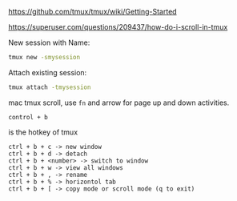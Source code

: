 https://github.com/tmux/tmux/wiki/Getting-Started

https://superuser.com/questions/209437/how-do-i-scroll-in-tmux

New session with Name: 

```sh
tmux new -smysession
```

Attach existing session:

```sh
tmux attach -tmysession
```

mac tmux scroll, use `fn` and arrow for page up and down activities.

```
control + b
```

is the hotkey of tmux

```
ctrl + b + c -> new window
ctrl + b + d -> detach
ctrl + b + <number> -> switch to window
ctrl + b + w -> view all windows
ctrl + b + , -> rename
ctrl + b + % -> horizontol tab
ctrl + b + [ -> copy mode or scroll mode (q to exit)
```
